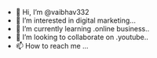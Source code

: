- 👋 Hi, I’m @vaibhav332
- 👀 I’m interested in digital marketing...
- 🌱 I’m currently learning .online business..
- 💞️ I’m looking to collaborate on .youtube..
- 📫 How to reach me ...

<!---
vaibhav332/vaibhav332 is a ✨ special ✨ repository because its `README.md` (this file) appears on your GitHub profile.
You can click the Preview link to take a look at your changes.
--->
